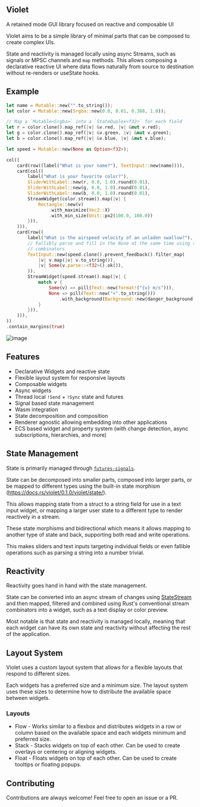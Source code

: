 ## Violet
A retained mode GUI library focused on reactive and composable UI

Violet aims to be a simple library of minimal parts that can be composed to create complex UIs.

State and reactivity is managed locally using async Streams, such as signals or MPSC channels and `map` methods. This
allows composing a declarative reactive UI where data flows naturally from source to destination without re-renders or
useState hooks.

## Example
```rust
let name = Mutable::new("".to_string());
let color = Mutable::new(Srgba::new(0.0, 0.61, 0.388, 1.0));

// Map a `Mutable<Srgba>` into a `StateDuplex<f32>` for each field
let r = color.clone().map_ref(|v| &v.red, |v| &mut v.red);
let g = color.clone().map_ref(|v| &v.green, |v| &mut v.green);
let b = color.clone().map_ref(|v| &v.blue, |v| &mut v.blue);

let speed = Mutable::new(None as Option<f32>);

col((
    card(row((label("What is your name?"), TextInput::new(name)))),
    card(col((
        label("What is your favorite color?"),
        SliderWithLabel::new(r, 0.0, 1.0).round(0.01),
        SliderWithLabel::new(g, 0.0, 1.0).round(0.01),
        SliderWithLabel::new(b, 0.0, 1.0).round(0.01),
        StreamWidget(color.stream().map(|v| {
            Rectangle::new(v)
                .with_maximize(Vec2::X)
                .with_min_size(Unit::px2(100.0, 100.0))
        })),
    ))),
    card(row((
        label("What is the airspeed velocity of an unladen swallow?"),
        // Fallibly parse and fill in the None at the same time using the `State` trait
        // combinators
        TextInput::new(speed.clone().prevent_feedback().filter_map(
            |v| v.map(|v| v.to_string()),
            |v| Some(v.parse::<f32>().ok()),
        )),
        StreamWidget(speed.stream().map(|v| {
            match v {
                Some(v) => pill(Text::new(format!("{v} m/s"))),
                None => pill(Text::new("×".to_string()))
                    .with_background(Background::new(danger_background())),
            }
        })),
    ))),
))
.contain_margins(true)
```

![image](https://github.com/ten3roberts/violet/assets/25723553/10e76b9a-8f2d-4b74-aaa7-b9faf04a22dc)

## Features
- Declarative Widgets and reactive state
- Flexible layout system for responsive layouts
- Composable widgets
- Async widgets
- Thread local `!Send` + `!Sync` state and futures
- Signal based state management
- Wasm integration
- State decomposition and composition
- Renderer agnostic allowing embedding into other applications
- ECS based widget and property system (with change detection, async subscriptions, hierarchies, and more)

## State Management

State is primarily managed through [`futures-signals`](https://github.com/Pauan/rust-signals).

State can be decomposed into smaller parts, composed into larger parts, or be mapped to different types using the built-in state morphism (https://docs.rs/violet/0.1.0/violet/state/).

This allows mapping state from a struct to a string field for use in a text input widget, or mapping a larger user state to a different type to render reactively in a stream.

These state morphisms and bidirectional which means it allows mapping to another type of state and back, supporting both
read and write operations.

This makes sliders and text inputs targeting individual fields or even fallible operations such as parsing a string into a number trivial.

## Reactivity

Reactivity goes hand in hand with the state management. 

State can be converted into an async stream of changes using [StateStream](https://docs.rs/violet/0.1.0/violet/state/trait.StateStream.html) and then mapped, filtered and combined using Rust's conventional stream combinators into a widget, such as a text display or color preview.

Most notable is that state and reactivity is managed locally, meaning that each widget can have its own state and reactivity without affecting the rest of the application.

## Layout System

Violet uses a custom layout system that allows for a flexible layouts that respond to different sizes.

Each widgets has a preferred size and a minimum size. The layout system uses these sizes to determine how to distribute
the available space between widgets.

### Layouts
- Flow - Works similar to a flexbox and distributes widgets in a row or column based on the available space and each
  widgets minimum and preferred size.
- Stack - Stacks widgets on top of each other. Can be used to create overlays or centering or aligning widgets.
- Float - Floats widgets on top of each other. Can be used to create tooltips or floating popups.

## Contributing
Contributions are always welcome! Feel free to open an issue or a PR.
